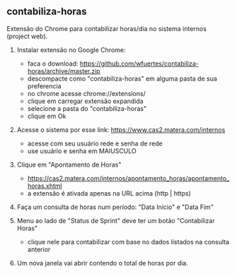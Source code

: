 ## __contabiliza-horas__

Extensão do Chrome para contabilizar horas/dia no sistema internos (project web).

1. Instalar extensão no Google Chrome:
	- faca o download: https://github.com/wfuertes/contabiliza-horas/archive/master.zip
	- descompacte como "contabiliza-horas" em alguma pasta de sua preferencia
	- no chrome acesse chrome://extensions/
	- clique em carregar extensão expandida
	- selecione a pasta do "contabiliza-horas"
	- clique em Ok 
	
2. Acesse o sistema por esse link: https://www.cas2.matera.com/internos
	- acesse com seu usuário rede e senha de rede
	- use usuário e senha em MAIUSCULO

3. Clique em "Apontamento de Horas" 
	 - https://cas2.matera.com/internos/apontamento_horas/apontamento_horas.xhtml
	 - a extensão é ativada apenas na URL acima (http | https)

4. Faça um consulta de horas num período: "Data Início" e "Data Fim"

5. Menu ao lado de "Status de Sprint" deve ter um botão "Contabilizar Horas"
	- clique nele para contabilizar com base no dados listados na consulta anterior

6. Um nova janela vai abrir contendo o total de horas por dia.